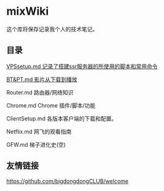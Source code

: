 # mixWiki

这个库将保存记录我个人的技术笔记。


## 目录

[VPSsetup.md    记录了搭建ssr服务器的所使用的脚本和常用命令](https://github.com/zeisscai/mixWiki/blob/master/VPSsetup.md)

[BT&PT.md    影片从下载到播放](https://github.com/zeisscai/mixWiki/blob/master/BT%26PT.md)

Router.md  路由器/网络知识

Chrome.md  Chrome 插件/脚本/功能

ClientSetup.md 各版本客户端的下载和配置。

Netflix.md     网飞的观看指南

GFW.md    梯子进化史(空)

## 友情链接

https://github.com/bigdongdongCLUB/welcome

